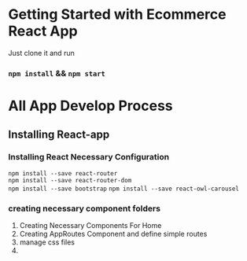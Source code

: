 # Getting Started with Ecommerce React App

Just clone it and run 
### `npm install` && `npm start`

# All App Develop Process 

## Installing React-app
### Installing React Necessary Configuration

`npm install --save react-router`    
`npm install --save react-router-dom`    
`npm install --save bootstrap`
`npm install --save react-owl-carousel`




### creating necessary component folders

1. Creating Necessary Components For Home
2. Creating AppRoutes Component and define simple routes
3. manage css files
4. 